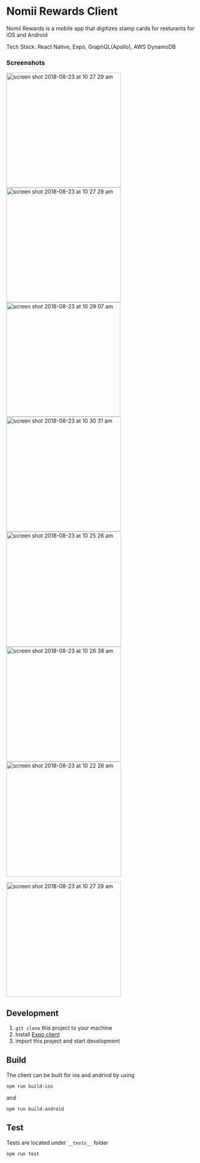 # Nomii Rewards Client
Nomii Rewards is a mobile app that digitizes stamp cards for resturants for iOS and Android

Tech Stack: React Native, Expo, GraphQL(Apollo), AWS DynamoDB

### Screenshots

<p float="left">

<img width="299" alt="screen shot 2018-08-23 at 10 27 29 am" src="https://user-images.githubusercontent.com/9557418/44543029-4322fc80-a6c3-11e8-8f22-f965815c1d32.png">

<img width="299" alt="screen shot 2018-08-23 at 10 27 29 am" src="https://user-images.githubusercontent.com/9557418/50906743-9f6c8b80-13da-11e9-811b-bb4730433544.png">

<img width="298" alt="screen shot 2018-08-23 at 10 29 07 am" src="https://user-images.githubusercontent.com/9557418/44543030-4322fc80-a6c3-11e8-9a04-c9bc767e6020.png">

<img width="299" alt="screen shot 2018-08-23 at 10 30 31 am" src="https://user-images.githubusercontent.com/9557418/44543031-4322fc80-a6c3-11e8-8f22-5b0d5d01603d.png">

<img width="300" alt="screen shot 2018-08-23 at 10 25 26 am" src="https://user-images.githubusercontent.com/9557418/44543027-4322fc80-a6c3-11e8-98eb-59ffca4d6013.png">

<img width="299" alt="screen shot 2018-08-23 at 10 26 38 am" src="https://user-images.githubusercontent.com/9557418/44543028-4322fc80-a6c3-11e8-929b-16a1f02db4cd.png">

<img width="300" alt="screen shot 2018-08-23 at 10 22 26 am" src="https://user-images.githubusercontent.com/9557418/44543025-4322fc80-a6c3-11e8-996d-483faac2f0ec.png">
</p>

<img width="299" alt="screen shot 2018-08-23 at 10 27 29 am" src="https://user-images.githubusercontent.com/9557418/44543034-43bb9300-a6c3-11e8-8140-58f0e6c64196.png">



## Development
1. `git clone` this project to your machine
2. Install [Expo client]((https://github.com/expo/expo))
3. import this project and start development

## Build
The client can be built for ios and andriod by using
```
npm run build-ios
```
and 
```
npm run build-android
```

## Test
Tests are located under `__tests__` folder
```
npm run test
```
